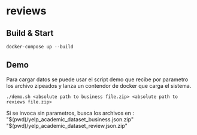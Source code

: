 # reviews

## Build & Start

```
docker-compose up --build
```

## Demo

Para cargar datos se puede usar el script demo que recibe por parametro los archivo zipeados
y lanza un contendor de docker que carga el sistema.

```
./demo.sh <absolute path to business file.zip> <absolute path to reviews file.zip>
```

Si se invoca sin parametros, busca los archivos en :
"$(pwd)/yelp_academic_dataset_business.json.zip"
"$(pwd)/yelp_academic_dataset_review.json.zip"
